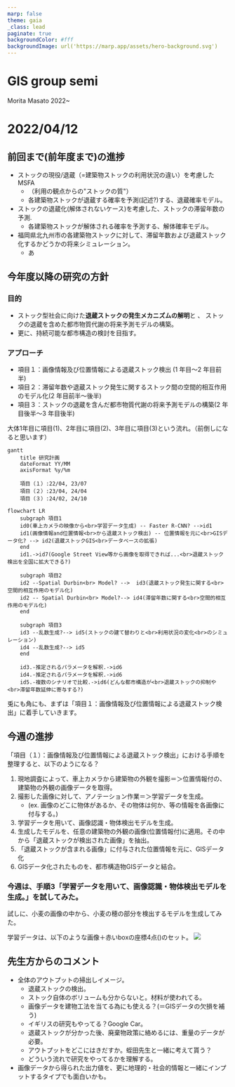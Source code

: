 ```yaml
---
marp: false
theme: gaia
_class: lead
paginate: true
backgroundColor: #fff
backgroundImage: url('https://marp.app/assets/hero-background.svg')
---
```


<!--
headingDivider: 1
-->
<!-- ![bg left:40% 80%](https://marp.app/assets/marp.svg) -->

# GIS group semi

Morita Masato
2022~

# 2022/04/12

## 前回まで(前年度まで)の進捗

- ストックの現役/退蔵（=建築物ストックの利用状況の違い）を考慮したMSFA
  - （利用の観点からの"ストックの質"）
  - 各建築物ストックが退蔵する確率を予測(記述?)する、退蔵確率モデル。
- ストックの退蔵化(解体されないケース)を考慮した、ストックの滞留年数の予測.
  - 各建築物ストックが解体される確率を予測する、解体確率モデル。
- 福岡県北九州市の各建築物ストックに対して、滞留年数および退蔵ストック化するかどうかの将来シミュレーション。
  - あ

## 今年度以降の研究の方針

### 目的

- ストック型社会に向けた**退蔵ストックの発生メカニズムの解明**と 、 ストックの退蔵を含めた都市物質代謝の将来予測モデルの構築。
- 更に、持続可能な都市構造の検討を目指す。

### アプローチ

- 項目１：画像情報及び位置情報による退蔵ストック検出 (1 年目～2 年目前半)
- 項目２：滞留年数や退蔵ストック発生に関するストック間の空間的相互作用のモデル化(2 年目前半～後半)
- 項目３：ストックの退蔵を含んだ都市物質代謝の将来予測モデルの構築(2 年目後半～3 年目後半)

大体1年目に項目(1)、2年目に項目(2)、3年目に項目(3)という流れ。（前倒しになると思います）

```mermaid
gantt
    title 研究計画
    dateFormat YY/MM
    axisFormat %y/%m

    項目（１）:22/04, 23/07
    項目（２）:23/04, 24/04
    項目（３）:24/02, 24/10
```


<!-- ```mermaid
gantt
    title 研究計画
    dateFormat YY/MM
    axisFormat %y/%m

    section 項目（１）
    環境構築・アルゴリズム理解    :a1 ,22/04,50d
    現地調査    :a2 ,22/05 ,10d
    アノテーション作業:a3 ,after a2 ,10d
``` -->

```mermaid
flowchart LR
    subgraph 項目1
    id0(車上カメラの映像から<br>学習データ生成) -- Faster R-CNN? -->id1
    id1(画像情報and位置情報<br>から退蔵ストック検出) -- 位置情報を元に<br>GISデータ化? --> id2(退蔵ストックGIS<br>データベースの拡張)
    end
    id1.->id7(Google Street View等から画像を取得できれば...<br>退蔵ストック検出を全国に拡大できる?)

    subgraph 項目2
    id2 --Spatial Durbin<br> Model? -->  id3(退蔵ストック発生に関する<br>空間的相互作用のモデル化)
    id2 -- Spatial Durbin<br> Model?--> id4(滞留年数に関する<br>空間的相互作用のモデル化)
    end

    subgraph 項目3
    id3 --乱数生成?--> id5(ストックの建て替わりと<br>利用状況の変化<br>のシミュレーション)
    id4 --乱数生成?--> id5
    end
    
    id3.-推定されるパラメータを解釈.->id6
    id4.-推定されるパラメータを解釈.->id6
    id5.-複数のシナリオで比較.->id6(どんな都市構造が<br>退蔵ストックの抑制や<br>滞留年数延伸に寄与する?)
```

兎にも角にも、まずは「項目１：画像情報及び位置情報による退蔵ストック検出」に着手していきます。

## 今週の進捗

「項目（１）：画像情報及び位置情報による退蔵ストック検出」における手順を整理すると、以下のようになる？
1. 現地調査によって、車上カメラから建築物の外観を撮影＝＞位置情報付の、建築物の外観の画像データを取得。
2. 撮影した画像に対して、アノテーション作業＝＞学習データを生成。
   - (ex. 画像のどこに物体があるか、その物体は何か、等の情報を各画像に付与する。)
3. 学習データを用いて、画像認識・物体検出モデルを生成。
4. 生成したモデルを、任意の建築物の外観の画像(位置情報付)に適用。その中から「退蔵ストックが検出された画像」を抽出。
5. 「退蔵ストックが含まれる画像」に付与された位置情報を元に、GISデータ化
6. GISデータ化されたものを、都市構造物GISデータと結合。

### 今週は、手順3「学習データを用いて、画像認識・物体検出モデルを生成。」を試してみた。

試しに、小麦の画像の中から、小麦の穂の部分を検出するモデルを生成してみた。

学習データは、以下のような画像＋赤いboxの座標4点()のセット。
![](../images/image_and_bboxes_0%20(1).jpg)
## 先生方からのコメント
- 全体のアウトプットの掃出しイメージ。
  - 退蔵ストックの検出。
  - ストック自体のボリュームも分からないと。材料が使われてる。
  - 画像データを建物工法を当てる為にも使える？(＝GISデータの欠損を補う)
  - イギリスの研究もやってる？Google Car。
  - 退蔵ストックが分かった後、廃棄物政策に絡めるには、重量のデータが必要。
  - アウトプットをどこにはきだすか。蛭田先生と一緒に考えて貰う？
  - どういう流れで研究をやってるかを理解する。
- 画像データから得られた出力値を、更に地理的・社会的情報と一緒にインプットするタイプでも面白いかも。
